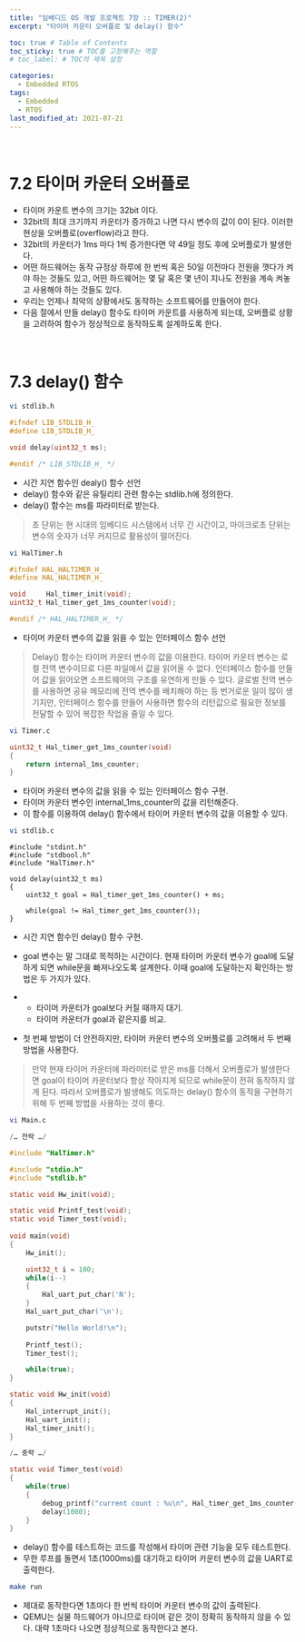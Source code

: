 ```yaml
---
title: "임베디드 OS 개발 프로젝트 7장 :: TIMER(2)"
excerpt: "타이머 카운터 오버플로 및 delay() 함수"

toc: true # Table of Contents
toc_sticky: true # TOC를 고정해주는 역할 
# toc_label: # TOC의 제목 설정

categories:
  - Embedded RTOS
tags:
  - Embedded
  - RTOS
last_modified_at: 2021-07-21
---
```


<br/>

# 7.2 타이머 카운터 오버플로

- 타이머 카운트 변수의 크기는 32bit 이다.
- 32bit의 최대 크기까지 카운터가 증가하고 나면 다시 변수의 값이 0이 된다. 이러한 현상을 오버플로(overflow)라고 한다.
- 32bit의 카운터가 1ms 마다 1씩 증가한다면 약 49일 정도 후에 오버플로가 발생한다.
- 어떤 하드웨어는 동작 규정상 하루에 한 번씩 혹은 50일 이전마다 전원을 꼇다가 켜야 하는 것들도 있고, 어떤 하드웨어는 몇 달 혹은 몇 년이 지나도 전원을 계속 켜놓고 사용해야 하는 것들도 있다.
- 우리는 언제나 최악의 상황에서도 동작하는 소프트웨어를 만들어야 한다.
- 다음 절에서 만들 delay() 함수도 타이머 카운트를 사용하게 되는데, 오버플로 상황을 고려하여 함수가 정상적으로 동작하도록 설계하도록 한다.

<br/>

# 7.3 delay() 함수

```bash
vi stdlib.h
```

```c
#ifndef LIB_STDLIB_H_
#define LIB_STDLIB_H_

void delay(uint32_t ms);

#endif /* LIB_STDLIB_H_ */
```

- 시간 지연 함수인 dealy() 함수 선언
- delay() 함수와 같은 유틸리티 관련 함수는 stdlib.h에 정의한다.
- delay() 함수는 ms를 파라미터로 받는다. 

>초 단위는 현 시대의 임베디드 시스템에서 너무 긴 시간이고, 마이크로초 단위는 변수의 숫자가 너무 커지므로 활용성이 떨어진다.

```bash
vi HalTimer.h
```

```c
#ifndef HAL_HALTIMER_H_
#define HAL_HALTIMER_H_

void     Hal_timer_init(void);
uint32_t Hal_timer_get_1ms_counter(void);

#endif /* HAL_HALTIMER_H_ */
```

- 타이머 카운터 변수의 값을 읽을 수 있는 인터페이스 함수 선언

>Delay() 함수는 타이머 카운터 변수의 값을 이용한다. 타이머 카운터 변수는 로컬 전역 변수이므로 다른 파일에서 값을 읽어올 수 없다. 인터페이스 함수를 만들어 값을 읽어오면 소프트웨어의 구조를 유연하게 만들 수 있다. 글로벌 전역 변수를 사용하면 공유 메모리에 전역 변수를 배치해야 하는 등 번거로운 일이 많이 생기지만, 인터페이스 함수를 만들어 사용하면 함수의 리턴값으로 필요한 정보를 전달할 수 있어 복잡한 작업을 줄일 수 있다.

```bash
vi Timer.c
```

```c
uint32_t Hal_timer_get_1ms_counter(void)
{
    return internal_1ms_counter;
}
```

- 타이머 카운터 변수의 값을 읽을 수 있는 인터페이스 함수 구현.
- 타이머 카운터 변수인 internal_1ms_counter의 값을 리턴해준다.
- 이 함수를 이용하여 delay() 함수에서 타이머 카운터 변수의 값을 이용할 수 있다.

```bash
vi stdlib.c
```

```
#include "stdint.h"
#include "stdbool.h"
#include "HalTimer.h"

void delay(uint32_t ms)
{
    uint32_t goal = Hal_timer_get_1ms_counter() + ms;

    while(goal != Hal_timer_get_1ms_counter());
}
```

- 시간 지연 함수인 delay() 함수 구현.

- goal 변수는 말 그대로 목적하는 시간이다. 현재 타이머 카운터 변수가 goal에 도달하게 되면 while문을 빠져나오도록 설계한다. 이때 goal에 도달하는지 확인하는 방법은 두 가지가 있다.

- - 타이머 카운터가 goal보다 커질 때까지 대기.
  - 타이머 카운터가 goal과 같은지를 비교.

- 첫 번째 방법이 더 안전하지만, 타이머 카운터 변수의 오버플로를 고려해서 두 번째 방법을 사용한다.

>만약 현재 타이머 카운터에 파라미터로 받은 ms를 더해서 오버플로가 발생한다면 goal이 타이머 카운터보다 항상 작아지게 되므로 while문이 전혀 동작하지 않게 된다. 따라서 오버플로가 발생해도 의도하는 delay() 함수의 동작을 구현하기 위해 두 번째 방법을 사용하는 것이 좋다.

```bash
vi Main.c
```

```c
/… 전략 …/

#include "HalTimer.h"

#include "stdio.h"
#include "stdlib.h"

static void Hw_init(void);

static void Printf_test(void);
static void Timer_test(void);
	
void main(void)
{
	Hw_init();

	uint32_t i = 100;
	while(i--)
	{
		Hal_uart_put_char('N');
	}
	Hal_uart_put_char('\n');

	putstr("Hello World!\n");
	
	Printf_test();
	Timer_test();

	while(true);
}

static void Hw_init(void)
{
	Hal_interrupt_init();
	Hal_uart_init();
	Hal_timer_init();
}

/… 중략 …/

static void Timer_test(void)
{
	while(true)
	{
		debug_printf("current count : %u\n", Hal_timer_get_1ms_counter());
		delay(1000);
	}
}
```

- delay() 함수를 테스트하는 코드를 작성해서 타이머 관련 기능을 모두 테스트한다.
- 무한 루프를 돌면서 1초(1000ms)를 대기하고 타이머 카운터 변수의 값을 UART로 출력한다. 

```bash
make run
```

- 제대로 동작한다면 1초마다 한 번씩 타이머 카운터 변수의 값이 출력된다.
- QEMU는 실물 하드웨어가 아니므로 타이머 같은 것이 정확히 동작하지 않을 수 있다. 대략 1초마다 나오면 정상적으로 동작한다고 본다.
